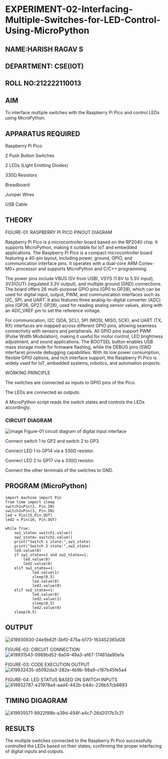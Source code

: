 # EXPERIMENT-02-Interfacing-Multiple-Switches-for-LED-Control-Using-MicroPython


 
## NAME:HARISH RAGAV S

## DEPARTMENT: CSE(IOT)

## ROLL NO:212222110013

## AIM

To interface multiple switches with the Raspberry Pi Pico and control LEDs using MicroPython.

## APPARATUS REQUIRED

Raspberry Pi Pico

2 Push Button Switches

2 LEDs (Light Emitting Diodes)

330Ω Resistors

Breadboard

Jumper Wires

USB Cable

## THEORY



FIGURE-01: RASPBERRY PI PICO PINOUT DIAGRAM

Raspberry Pi Pico is a microcontroller board based on the RP2040 chip. It supports MicroPython, making it suitable for IoT and embedded applications. The Raspberry Pi Pico is a compact microcontroller board featuring a 40-pin layout, including power, ground, GPIO, and communication interface pins. It operates with a dual-core ARM Cortex-M0+ processor and supports MicroPython and C/C++ programming.

The power pins include VBUS (5V from USB), VSYS (1.8V to 5.5V input), 3V3(OUT) (regulated 3.3V output), and multiple ground (GND) connections. The board offers 26 multi-purpose GPIO pins (GP0 to GP28), which can be used for digital input, output, PWM, and communication interfaces such as I2C, SPI, and UART. It also features three analog-to-digital converter (ADC) pins (GP26, GP27, GP28), used for reading analog sensor values, along with an ADC_VREF pin to set the reference voltage.

For communication, I2C (SDA, SCL), SPI (MOSI, MISO, SCK), and UART (TX, RX) interfaces are mapped across different GPIO pins, allowing seamless connectivity with sensors and peripherals. All GPIO pins support PWM (Pulse Width Modulation), making it useful for motor control, LED brightness adjustment, and sound applications. The BOOTSEL button enables USB mass storage mode for firmware flashing, while the DEBUG pins (SWD interface) provide debugging capabilities. With its low power consumption, flexible GPIO options, and rich interface support, the Raspberry Pi Pico is widely used for IoT, embedded systems, robotics, and automation projects.

WORKING PRINCIPLE

The switches are connected as inputs to GPIO pins of the Pico.

The LEDs are connected as outputs.

A MicroPython script reads the switch states and controls the LEDs accordingly.

### CIRCUIT DIAGRAM
 ![image](https://github.com/user-attachments/assets/1c7234b9-5041-4156-94b8-0b846adb6b8e)
    Figure-01 circuit diagram of digital input interface 


Connect switch 1 to GP2 and switch 2 to GP3.

Connect LED 1 to GP14 via a 330Ω resistor.

Connect LED 2 to GP17 via a 330Ω resistor.

Connect the other terminals of the switches to GND.

## PROGRAM (MicroPython)
````
import machine import Pin
from time import sleep
switch1=Pin(2, Pin.IN)
switch2=Pin(3, Pin.IN)
led = Pin(15,Pin.OUT)
led2 = Pin(16, Pin.OUT)
   
while True:
    sw1_state= switch1.value()
    sw2_state= switch2.value()
    print("Switch 1 state:",sw1_state)
    print("Switch 2 state:",sw2_state)
    led.value(0)
    if sw1_state==1 and sw2_state==1:
        led.value(0)
        led2.value(0)
    elif sw1_state==1:
            led.value(1)
            sleep(0.5)
            led.value(0)
            led2.value(0)
    elif sw2_state==1:
            led.value(0)
            led2.value(1)
            sleep(0.5)
            led2.value(0)
    sleep(0.5)

````

## OUTPUT
![419930930-24e9b62f-3bf0-475a-b173-163452365d28](https://github.com/user-attachments/assets/d61af4fc-5d58-4d0c-a646-657f632fb403)



FIGURE-02: CIRCUIT CONNECTION
![419931543-0989bd52-6a04-49a3-af67-17481da90e1a](https://github.com/user-attachments/assets/51f3c011-392b-497b-8480-55270f0632cc)

FIGURE-03: CODE EXECUTION OUTPUT
![419932435-d5082da3-282e-4b9b-98a9-c167b45fe5a4](https://github.com/user-attachments/assets/09a6c2e8-7f1c-48c3-ae11-1145637f1fcf)

FIGURE-04: LED STATUS BASED ON SWITCH INPUTS
![419932787-e21978a4-aad4-442b-b44c-226b57cb8693](https://github.com/user-attachments/assets/cc55181d-df24-4e44-939e-d341383fb91d)

## TIMING DIGAGRAM 

![419935571-8922f88b-a39d-494f-a4c7-26d2017b7c21](https://github.com/user-attachments/assets/893420e9-dda6-447a-b921-db8aff584e9c)

## RESULTS

The multiple switches connected to the Raspberry Pi Pico successfully controlled the LEDs based on their states, confirming the proper interfacing of digital inputs and outputs.

